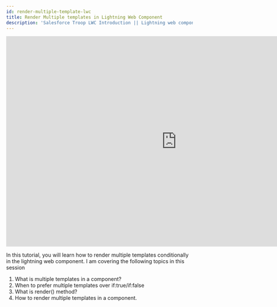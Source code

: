 ```yaml
---
id: render-multiple-template-lwc
title: Render Multiple templates in Lightning Web Component 
description: 'Salesforce Troop LWC Introduction || Lightning web components are custom HTML elements built using HTML and modern JavaScript. Lightning Web Components uses core Web Components standards and provides us only what's necessary to perform well in browsers supported by Salesforce'
---
```

<iframe  width="920" height="568" src="https://www.youtube.com/embed/ge5Dkj3d2o8" frameborder="0" allow="accelerometer; autoplay; encrypted-media; gyroscope; picture-in-picture" allowfullscreen></iframe>

In this tutorial, you will learn how to render multiple templates conditionally in the lightning web component. I am covering the following topics in this session
1. What is multiple templates in a component?
2. When to prefer multiple templates over if:true/if:false
3. What is render() method?
4. How to render multiple templates in a component.
